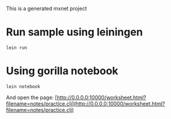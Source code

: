 This is a generated mxnet project


# Run sample using leiningen 

```
lein run
```

# Using gorilla notebook

```
lein notebook
```

And open the page: [http://0.0.0.0:10000/worksheet.html?filename=notes/practice.clj](http://0.0.0.0:10000/worksheet.html?filename=notes/practice.clj)